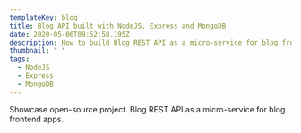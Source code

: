 ```yaml
---
templateKey: blog
title: Blog API built with NodeJS, Express and MongoDB
date: 2020-05-06T09:52:58.195Z
description: How to build Blog REST API as a micro-service for blog frontend apps.
thumbnail: " "
tags:
  - NodeJS
  - Express
  - MongoDB
---
```


Showcase open-source project. Blog REST API as a micro-service for blog frontend apps.
